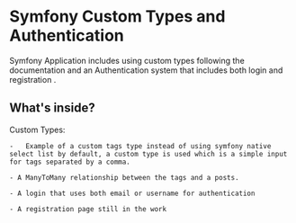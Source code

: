 Symfony Custom Types and Authentication
========================

Symfony Application includes using custom types following the documentation and an Authentication system that includes both login and registration .

What's inside?
--------------

Custom Types:

    -   Example of a custom tags type instead of using symfony native select list by default, a custom type is used which is a simple input for tags separated by a comma.

    - A ManyToMany relationship between the tags and a posts.

    - A login that uses both email or username for authentication

    - A registration page still in the work